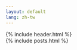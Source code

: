 ```yaml
---
layout: default
lang: zh-tw
---
```


<div class="bg-header">
  {% include header.html %}
</div>

<div class="content-post">
  <div class="size margin">
    {% include posts.html %}
  </div>
</div>
